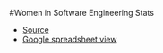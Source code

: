 #Women in Software Engineering Stats

* [Source](https://github.com/triketora/women-in-software-eng)
* [Google spreadsheet view](https://docs.google.com/spreadsheets/d/1BxbEifUr1z6HwY2_IcExQwUpKPRZY3FZ4x4ZFzZU-5E/edit#gid=0)

